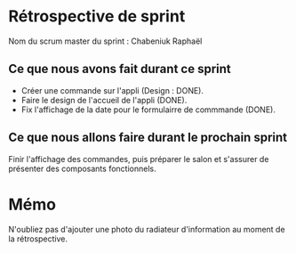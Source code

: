 # Rétrospective de sprint

Nom du scrum master du sprint : Chabeniuk Raphaël

## Ce que nous avons fait durant ce sprint

- Créer une commande sur l'appli (Design : DONE).
- Faire le design de l'accueil de l'appli (DONE).
- Fix l'affichage de la date pour le formulairre de commmande (DONE).

## Ce que nous allons faire durant le prochain sprint

Finir l'affichage des commandes, puis préparer le salon et s'assurer de présenter des composants fonctionnels.

# Mémo
N'oubliez pas d'ajouter une photo du radiateur d'information au moment de la rétrospective.
